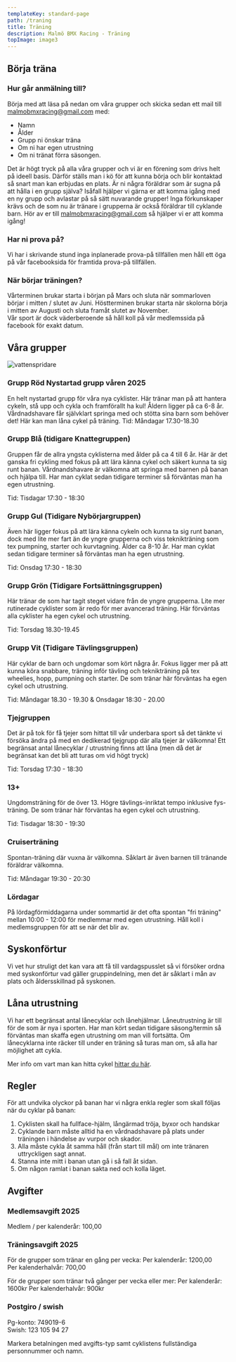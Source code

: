 ```yaml
---
templateKey: standard-page
path: /traning
title: Träning
description: Malmö BMX Racing - Träning
topImage: image3
---
```


## Börja träna
### Hur går anmälning till?
Börja med att läsa på nedan om våra grupper och skicka sedan ett mail till malmobmxracing@gmail.com med:
- Namn
- Ålder
- Grupp ni önskar träna
- Om ni har egen utrustning
- Om ni tränat förra säsongen. 
 
Det är högt tryck på alla våra grupper och vi är en förening som drivs helt på ideell basis. Därför ställs man i kö för att kunna börja och blir kontaktad så snart man kan erbjudas en plats.
Är ni några föräldrar som är sugna på att hålla i en grupp själva? Isåfall hjälper vi gärna er att komma igång med en ny grupp och avlastar på så sätt nuvarande grupper! Inga förkunskaper krävs och de som nu är tränare i grupperna är också föräldrar till cyklande barn. Hör av er till malmobmxracing@gmail.com så hjälper vi er att komma igång!

### Har ni prova på?
Vi har i skrivande stund inga inplanerade prova-på tillfällen men håll ett öga på vår facebooksida för framtida prova-på tillfällen.

### När börjar träningen?
Vårterminen brukar starta i början på Mars och sluta när sommarloven börjar i  mitten / slutet av Juni. Höstterminen brukar starta när skolorna börja i mitten av Augusti och sluta framåt slutet av November.  
Vår sport är dock väderberoende så håll koll på vår medlemssida på facebook för exakt datum.

## Våra grupper
![vattenspridare](/img/vattenspridare.jpg#right)

### Grupp Röd Nystartad grupp  våren 2025
En helt nystartad grupp för våra nya cyklister. Här tränar man på att hantera cykeln, stå upp och cykla och framförallt ha kul! Åldern ligger på ca 6-8 år. Vårdnadshavare får självklart springa med och stötta sina barn som behöver det! Här kan man låna cykel på träning.
Tid: Måndagar 17.30-18.30

### Grupp Blå (tidigare Knattegruppen)
Gruppen får de allra yngsta cyklisterna med ålder på ca 4 till 6 år. Här är det ganska fri cykling med fokus på att lära känna cykel och säkert kunna ta sig runt banan.  Vårdnandshavare är välkomna att springa med barnen på banan och hjälpa till. Har man cyklat sedan tidigare terminer så förväntas man ha egen utrustning.
 
Tid: Tisdagar 17:30 - 18:30  

### Grupp Gul (Tidigare Nybörjargruppen)
Även här ligger fokus på att lära känna cykeln och kunna  ta sig runt banan, dock med lite mer fart än de yngre grupperna och viss teknikträning som tex pumpning, starter och kurvtagning.  Ålder ca 8-10 år. Har man cyklat sedan tidigare terminer så förväntas man ha egen utrustning.

Tid: Onsdag 17:30 - 18:30

### Grupp Grön (Tidigare Fortsättningsgruppen)
Här tränar de som har tagit steget vidare från de yngre grupperna. Lite mer rutinerade cyklister som är redo för mer avancerad träning. 
Här förväntas alla cyklister ha egen cykel och utrustning.

Tid: Torsdag 18.30-19.45

### Grupp Vit (Tidigare Tävlingsgruppen)
Här cyklar de barn och ungdomar som kört några år. Fokus ligger mer på att kunna köra snabbare, träning inför tävling och teknikträning på tex wheelies, hopp, pumpning och starter. De som tränar här förväntas ha egen cykel och utrustning.  

Tid: Måndagar 18.30 - 19.30 & Onsdagar 18:30 - 20.00

### Tjejgruppen
Det är på tok för få tjejer som hittat till vår underbara sport så det tänkte vi försöka ändra på med en dedikerad tjejgrupp där alla tjejer är välkomna! Ett begränsat antal lånecyklar / utrustning finns att låna (men då det är begränsat kan det bli att turas om vid högt tryck)  

Tid: Torsdag 17:30 - 18:30

### 13+
Ungdomsträning för de över 13. Högre tävlings-inriktat tempo inklusive fys-träning. De som tränar här förväntas ha egen cykel och utrustning.  

Tid: Tisdagar 18:30 - 19:30  

### Cruiserträning
Spontan-träning där vuxna är välkomna. Såklart är även barnen till tränande föräldrar välkomna.  

Tid: Måndagar 19:30 - 20:30  

### Lördagar
På lördagförmiddagarna under sommartid är det ofta spontan "fri träning" mellan 10:00 - 12:00 för medlemmar med egen utrustning. Håll koll i medlemsgruppen för att se när det blir av.

## Syskonförtur
Vi vet hur struligt det kan vara att få till vardagspusslet så vi försöker ordna med syskonförtur vad gäller gruppindelning, men det är såklart i mån av plats och åldersskillnad på syskonen.

## Låna utrustning
Vi har ett begränsat antal lånecyklar och lånehjälmar. Låneutrustning är till för de som är nya i sporten. Har man kört sedan tidigare säsong/termin så förväntas man skaffa egen utrustning om man vill fortsätta. Om lånecyklarna inte räcker till under en träning så turas man om, så alla har möjlighet att cykla.

Mer info om vart man kan hitta cykel [hittar du här](/faq#utrustning).

## Regler
För att undvika olyckor på banan har vi några enkla regler som skall följas när du cyklar på banan:
1. Cyklisten skall ha fullface-hjälm, långärmad tröja, byxor och handskar
2. Cyklande barn måste alltid ha en vårdnadshavare på plats under träningen i händelse av vurpor och skador.
3. Alla måste cykla åt samma håll (från start till mål) om inte tränaren uttryckligen sagt annat.
4. Stanna inte mitt i banan utan gå i så fall åt sidan.
5. Om någon ramlat i banan sakta ned och kolla läget.  

## Avgifter
### Medlemsavgift 2025
Medlem / per kalenderår: 100,00
 	 
### Träningsavgift 2025	 
För de grupper som tränar en gång per vecka: 
Per kalenderår: 1200,00  
Per kalenderhalvår: 700,00  

För de grupper som tränar två gånger per vecka eller mer:
Per kalenderår: 1600kr
Per kalenderhalvår: 900kr

### Postgiro / swish
Pg-konto: 749019-6  
Swish: 123 105 94 27  

Markera betalningen med avgifts-typ samt cyklistens fullständiga personnummer och namn.  

